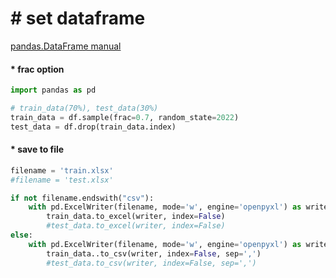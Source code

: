 # &#35; set dataframe
[pandas.DataFrame manual](https://pandas.pydata.org/docs/reference/api/pandas.DataFrame.sample.html)

#### &#42; frac option
```python
import pandas as pd

# train_data(70%), test_data(30%)
train_data = df.sample(frac=0.7, random_state=2022)
test_data = df.drop(train_data.index)

```

#### &#42; save to file
```python
filename = 'train.xlsx'
#filename = 'test.xlsx'

if not filename.endswith("csv"):
    with pd.ExcelWriter(filename, mode='w', engine='openpyxl') as writer:
        train_data.to_excel(writer, index=False)
        #test_data.to_excel(writer, index=False)
else:
    with pd.ExcelWriter(filename, mode='w', engine='openpyxl') as writer:
        train_data..to_csv(writer, index=False, sep=',')
        #test_data.to_csv(writer, index=False, sep=',')
```
